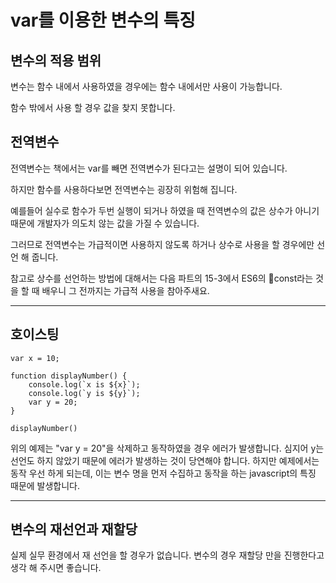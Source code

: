 # var를 이용한 변수의 특징

## 변수의 적용 범위

변수는 함수 내에서 사용하였을 경우에는 함수 내에서만 사용이 가능합니다.

함수 밖에서 사용 할 경우 값을 찾지 못합니다.

## 전역변수

전역변수는 책에서는 var를 빼면 전역변수가 된다고는 설명이 되어 있습니다.

하지만 함수를 사용하다보면 전역변수는 굉장히 위험해 집니다.

예를들어 실수로 함수가 두번 실행이 되거나 하였을 때 전역변수의 값은 상수가 아니기 때문에 개발자가 의도치 않는 값을 가질 수 있습니다.

그러므로 전역변수는 가급적이면 사용하지 않도록 하거나 상수로 사용을 할 경우에만 선언 해 줍니다.

참고로 상수를 선언하는 방법에 대해서는 다음 파트의 15-3에서 ES6의 const라는 것을 할 때 배우니 그 전까지는 가급적 사용을 참아주새요.

---

## 호이스팅

```
var x = 10;

function displayNumber() {
    console.log(`x is ${x}`);
    console.log(`y is ${y}`);
    var y = 20;
}

displayNumber()
```

위의 예제는 "var y = 20"을 삭제하고 동작하였을 경우 에러가 발생합니다. 심지어 y는 선언도 하지 않았기 때문에 에러가 발생하는 것이 당연해야 합니다.
하지만 예제에서는 동작 우선 하게 되는데, 이는 변수 명을 먼저 수집하고 동작을 하는 javascript의 특징 때문에 발생합니다.

---

## 변수의 재선언과 재할당

실제 실무 환경에서 재 선언을 할 경우가 없습니다. 변수의 경우 재할당 만을 진행한다고 생각 해 주시면 좋습니다.
